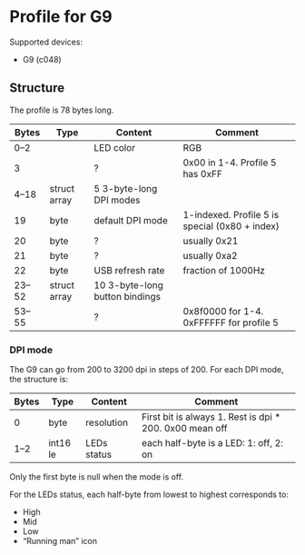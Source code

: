 Profile for G9
==============

Supported devices:
 - G9 (c048)

Structure
---------

The profile is 78 bytes long.

| Bytes | Type         | Content                        | Comment                  |
| ----- | ------------ | ------------------------------ | ------------------------ |
| 0–2   |              | LED color                      | RGB                      |
| 3     |              | ?                              | 0x00 in 1-4. Profile 5 has 0xFF |
| 4–18  | struct array | 5 3-byte-long DPI modes        |                          |
| 19    | byte         | default DPI mode               | 1-indexed. Profile 5 is special (0x80 + index) |
| 20    | byte         | ?                              | usually 0x21             |
| 21    | byte         | ?                              | usually 0xa2             |
| 22    | byte         | USB refresh rate               | fraction of 1000Hz       |
| 23–52 | struct array | 10 3-byte-long button bindings |                          |
| 53–55 |              | ?                              | 0x8f0000 for 1-4. 0xFFFFFF for profile 5 |

### DPI mode

The G9 can go from 200 to 3200 dpi in steps of 200.
For each DPI mode, the structure is:

| Bytes | Type       | Content            | Comment                  |
| ----- | ---------- | ------------------ | ------------------------ |
| 0     | byte       | resolution         | First bit is always 1. Rest is dpi * 200. 0x00 mean off |
| 1–2   | int16 le   | LEDs status        | each half-byte is a LED: 1: off, 2: on  |

Only the first byte is null when the mode is off.

For the LEDs status, each half-byte from lowest to highest corresponds to:
 - High
 - Mid
 - Low
 - “Running man” icon
